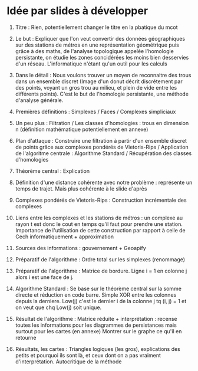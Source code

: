 # Idée par slides à développer

1. Titre : Rien, potentiellement changer le titre en la pbatique du mcot

2. Le but : Expliquer que l'on veut convertir des données géographiques sur des stations de métros en une représentation géométrique puis grâce à des maths, de l'analyse topologique appelée l'homologie persistante, on étudie les zones concidérées les moins bien desservies d'un réseau. L'informatique n'étant qu'un outil pour les calculs

3. Dans le détail : Nous voulons trouver un moyen de reconnaitre des trous dans un ensemble discret (Image d'un donut décrit discrétement par des points, voyant un gros trou au milieu, et plein de vide entre les différents points). C'est le but de l'homologie persistante, une méthode d'analyse générale.

4. Premières définitions : Simplexes / Faces / Complexes simpliciaux

5. Un peu plus : Filtration / Les classes d'homologies : trous en dimension n (définition mathématique potentiellement en annexe)

6. Plan d'attaque : Construire une filtration à partir d'un ensemble discret de points grâce aux complexes pondérés de Vietoris-Rips / Application de l'algoritme centrale : Algorithme Standard / Récupération des classes d'homologies

7. Théorème central : Explication

8. Définition d'une distance cohérente avec notre problème : représente un temps de trajet. Mais plus cohérente à le slide d'après

9. Complexes pondérés de Vietoris-Rips : Construction incrémentale des complexes

10. Liens entre les complexes et les stations de métros : un complexe au rayon t est donc le cout en temps qu'il faut pour prendre une station. Importance de l'utilisation de cette construction par rapport à celle de Cech informatiquement + approximation

11. Sources des informations : gouvernement + Geoapify

12. Préparatif de l'algorithme : Ordre total sur les simplexes (renommage)

13. Préparatif de l'algorithme : Matrice de bordure. Ligne i = 1 en colonne j alors i est une face de j.

14. Algorithme Standard : Se base sur le théorème central sur la somme directe et réduction en code barre. Simple XOR entre les colonnes depuis la derniere. Low(j) c'est le dernier i de la colonne j tq (i, j) = 1 et on veut que chq Low(j) soit unique.

15. Résultat de l'algorithme : Matrice réduite + interprétation : recense toutes les informations pour les diagrammes de persistances mais surtout pour les cartes (en annexe) Montrer sur le graphe ce qu'il en retourne

16. Résultats, les cartes : Triangles logiques (les gros), explications des petits et pourquoi ils sont là, et ceux dont on a pas vraiment d'interprétation. Autocritique de la méthode
